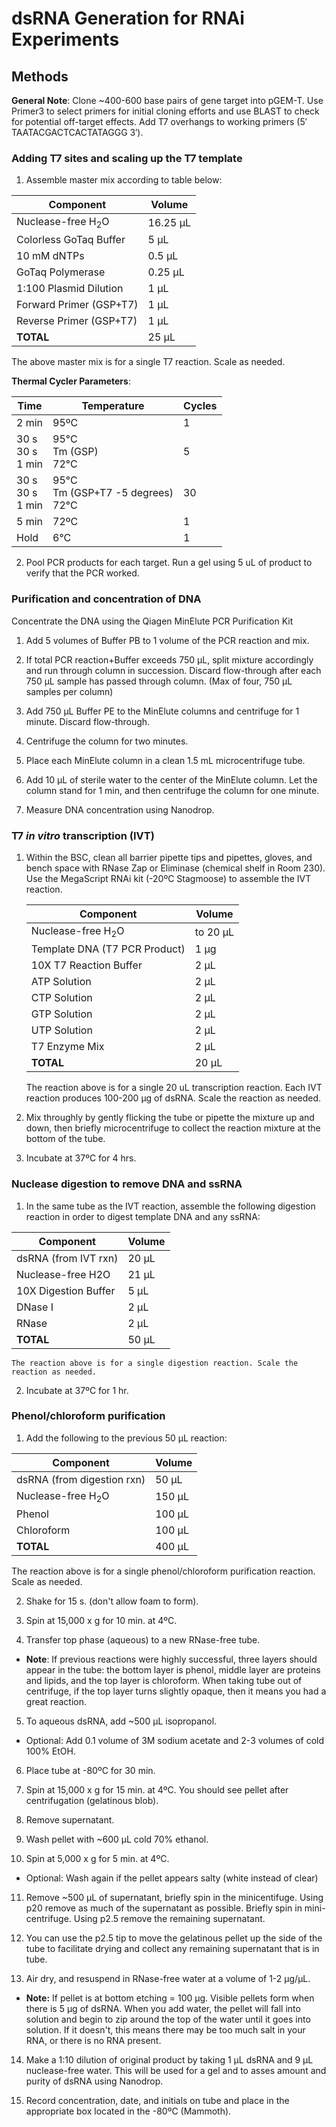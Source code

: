 # dsRNA Generation for RNAi Experiments

## Methods

**General Note**: Clone ~400-600 base pairs of gene target into pGEM-T. Use Primer3 to select primers for initial cloning efforts and use BLAST to check for potential off-target effects. Add T7 overhangs to working primers (5′ TAATACGACTCACTATAGGG 3′).

### Adding T7 sites and scaling up the T7 template
1. Assemble master mix according to table below:

  |  Component | Volume |
  |--------------|---------|
  |Nuclease-free H<sub>2</sub>O | 16.25 µL |
  |Colorless GoTaq Buffer |5 µL |
  |10 mM dNTPs| 0.5 µL |
  |GoTaq Polymerase| 0.25 µL |
  |1:100 Plasmid Dilution| 1 µL |
  |Forward Primer (GSP+T7)| 1 µL |
  |Reverse Primer (GSP+T7)| 1 µL |
  |**TOTAL** | 25 µL |

  The above master mix is for a single T7 reaction. Scale as needed.

**Thermal Cycler Parameters**:    

|  Time  | Temperature | Cycles |
|--------|-------------|--------|
| 2 min      | 95ºC        | 1      |
| 30 s <br> 30 s <br> 1 min | 95°C <br> Tm (GSP) <br> 72°C | <br> 5 <br> <br>|
| 30 s <br> 30 s <br> 1 min | 95°C <br> Tm (GSP+T7 -5 degrees) <br> 72°C | <br> 30 <br> <br>|
| 5 min      | 72ºC        | 1      |
| Hold       | 6°C         | 1      |

2. Pool PCR products for each target. Run a gel using 5 uL of product to verify that the PCR worked.

### Purification and concentration of DNA
Concentrate the DNA using the Qiagen MinElute PCR Purification Kit

1. Add 5 volumes of Buffer PB to 1 volume of the PCR reaction and mix.

2. If total PCR reaction+Buffer exceeds 750 µL, split mixture accordingly and run through column in succession. Discard flow-through after each 750 µL sample has passed through column. (Max of four, 750 µL samples per column)

3. Add 750 µL Buffer PE to the MinElute columns and centrifuge for 1 minute. Discard flow-through.

4. Centrifuge the column for two minutes.

5. Place each MinElute column in a clean 1.5 mL microcentrifuge tube.

6. Add 10 µL of sterile water to the center of the MinElute column. Let the column stand for 1 min, and then centrifuge the column for one minute.

7. Measure DNA concentration using Nanodrop.

### T7 *in vitro* transcription (IVT)

1. Within the BSC, clean all barrier pipette tips and pipettes, gloves, and bench space with RNase Zap or Eliminase (chemical shelf in Room 230). Use the MegaScript RNAi kit (-20ºC Stagmoose) to assemble the IVT reaction.

    |  Component | Volume |
    |--------------|---------|
    |Nuclease-free H<sub>2</sub>O | to 20 µL |
    |Template DNA (T7 PCR Product)|1 µg |
    |10X T7 Reaction Buffer| 2 µL |
    |ATP Solution| 2 µL |
    |CTP Solution| 2 µL |
    |GTP Solution| 2 µL |
    |UTP Solution| 2 µL |
    |T7 Enzyme Mix| 2 µL |
    |**TOTAL** | 20 µL |

    The reaction above is for a single 20 uL transcription reaction. Each IVT reaction produces 100-200 µg of dsRNA. Scale the reaction as needed.

2. Mix throughly by gently flicking the tube or pipette the mixture up and down, then briefly microcentrifuge to collect the reaction mixture at the bottom of the tube.

3. Incubate at 37ºC for 4 hrs.

### Nuclease digestion to remove DNA and ssRNA

1. In the same tube as the IVT reaction, assemble the following digestion reaction in order to digest template DNA and any ssRNA:

  |  Component | Volume |
  |--------------|------|
  |dsRNA (from IVT rxn) | 20 µL |
  |Nuclease-free H2O|21 µL |
  |10X Digestion Buffer| 5 µL |
  |DNase I| 2 µL |
  |RNase| 2 µL |
  |**TOTAL**  | 50 µL |

    The reaction above is for a single digestion reaction. Scale the reaction as needed.

2. Incubate at 37ºC for 1 hr.

### Phenol/chloroform purification

1. Add the following to the previous 50 µL reaction:

  |  Component | Volume |
  |--------------|---------|
  |dsRNA (from digestion rxn) | 50 µL |
  |Nuclease-free H<sub>2</sub>O|150 µL |
  |Phenol| 100 µL |
  |Chloroform| 100 µL |
  | **TOTAL** | 400 µL |

  The reaction above is for a single phenol/chloroform purification reaction. Scale as needed.

2. Shake for 15 s. (don't allow foam to form).

3. Spin at 15,000 x g for 10 min. at 4ºC.

4. Transfer top phase (aqueous) to a new RNase-free tube.
  - **Note**: If previous reactions were highly successful, three layers should appear in the tube: the bottom layer is phenol, middle layer are proteins and lipids, and the top layer is chloroform. When taking tube out of centrifuge, if the top layer turns slightly opaque, then it means you had a great reaction.


5. To aqueous dsRNA, add ~500 µL isopropanol.

  - Optional: Add 0.1 volume of 3M sodium acetate and 2-3 volumes of cold 100% EtOH.


6. Place tube at -80ºC for 30 min.

7. Spin at 15,000 x g for 15 min. at 4ºC. You should see pellet after centrifugation (gelatinous blob).

8. Remove supernatant.

9. Wash pellet with ~600 µL cold 70% ethanol.

10. Spin at 5,000 x g for 5 min. at 4ºC.

  - Optional: Wash again if the pellet appears salty (white instead of clear)


11. Remove ~500 µL of supernatant, briefly spin in the minicentifuge. Using p20 remove as much of the supernatant as possible. Briefly spin in mini-centrifuge. Using p2.5 remove the remaining supernatant.

12. You can use the p2.5 tip to move the gelatinous pellet up the side of the tube to facilitate drying and collect any remaining supernatant that is in tube.

13. Air dry, and resuspend in RNase-free water at a volume of 1-2 µg/µL.

  - **Note:** If pellet is at bottom etching = 100 µg. Visible pellets form when there is 5 µg of dsRNA. When you add water, the pellet will fall into solution and begin to zip around the top of the water until it goes into solution. If it doesn't, this means there may be too much salt in your RNA, or there is no RNA present.


14. Make a 1:10 dilution of original product by taking 1 µL dsRNA and 9 µL nuclease-free water. This will be used for a gel and to asses amount and purity of dsRNA using Nanodrop.

15. Record concentration, date, and initials on tube and place in the appropriate box located in the -80ºC (Mammoth).
